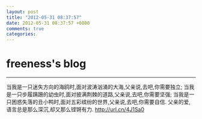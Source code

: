 ```yaml
---
layout: post
title: "2012-05-31 08:37:57"
date: 2012-05-31 08:37:57 +0800
comments: true
categories: 
---
```


# freeness's blog

----------

>
当我是一只迷失方向的海鸥时,面对波涛汹涌的大海,父亲说,去吧,你需要独立;
当我是一只步履蹒跚的幼虫时,面对披满荆棘的道路,父亲说,去吧,你需要坚强;
当我是一只困惑失落的丑小鸭时,面对五彩缤纷的世界,父亲说,去吧,你需要自信.
父亲的爱,语言总是那么深沉,却又那么铿锵有力.
http://url.cn/4J1Sa0